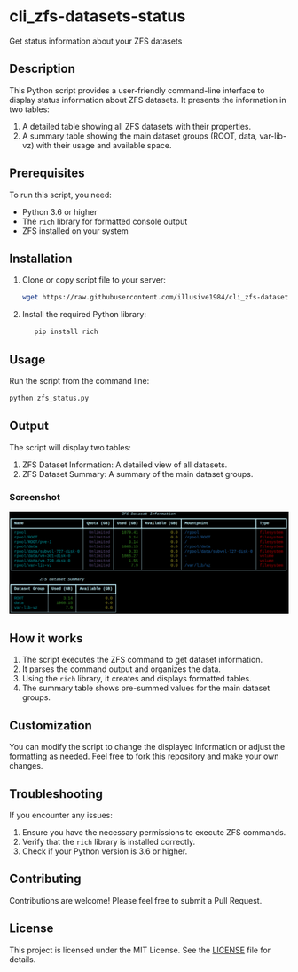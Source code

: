 # cli_zfs-datasets-status

Get status information about your ZFS datasets

## Description

This Python script provides a user-friendly command-line interface to display status information about ZFS datasets. It presents the information in two tables:

1. A detailed table showing all ZFS datasets with their properties.
2. A summary table showing the main dataset groups (ROOT, data, var-lib-vz) with their usage and available space.

## Prerequisites

To run this script, you need:

- Python 3.6 or higher
- The `rich` library for formatted console output
- ZFS installed on your system

## Installation

1. Clone or copy script file to your server:

   ```bash
   wget https://raw.githubusercontent.com/illusive1984/cli_zfs-datasets-status/refs/heads/main/zfs_status.py
   ```

2. Install the required Python library:

   ```bash
      pip install rich
   ```

## Usage

Run the script from the command line:

```bash
python zfs_status.py
```

## Output

The script will display two tables:

1. ZFS Dataset Information: A detailed view of all datasets.
2. ZFS Dataset Summary: A summary of the main dataset groups.

### Screenshot

![ZFS Dataset Status Screenshot](example_output.png)

## How it works

1. The script executes the ZFS command to get dataset information.
2. It parses the command output and organizes the data.
3. Using the `rich` library, it creates and displays formatted tables.
4. The summary table shows pre-summed values for the main dataset groups.

## Customization

You can modify the script to change the displayed information or adjust the formatting as needed. Feel free to fork this repository and make your own changes.

## Troubleshooting

If you encounter any issues:

1. Ensure you have the necessary permissions to execute ZFS commands.
2. Verify that the `rich` library is installed correctly.
3. Check if your Python version is 3.6 or higher.

## Contributing

Contributions are welcome! Please feel free to submit a Pull Request.

## License

This project is licensed under the MIT License. See the [LICENSE](LICENSE) file for details.
